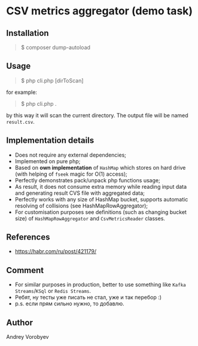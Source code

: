 # CSV metrics aggregator (demo task)

## Installation
> $ composer dump-autoload

## Usage
> $ php cli.php [dirToScan]

for example:
> $ php cli.php .

by this way it will scan the current directory. The output file will be named `result.csv`.

## Implementation details

- Does not require any external dependencies;
- Implemented on pure php;
- Based on **own implementation** of `HashMap` which stores on hard drive (with helping of `fseek` magic for O(1) access);
- Perfectly demonstrates pack/unpack php functions usage;
- As result, it does not consume extra memory while reading input data and generating result CVS file with aggregated data;
- Perfectly works with any size of HashMap bucket, supports automatic resolving of collisions (see HashMapRowAggregator);
- For customisation purposes see definitions (such as changing bucket size) of `HashMapRowAggregator` and `CsvMetricsReader` classes.

## References
* https://habr.com/ru/post/421179/

## Comment
- For similar purposes in production, better to use something like `Kafka Streams`/`KSql` or `Redis Streams`.
- Ребят, ну тесты уже писать не стал, уже и так перебор :)
- p.s. если прям сильно нужно, то добавлю.
## Author
Andrey Vorobyev
